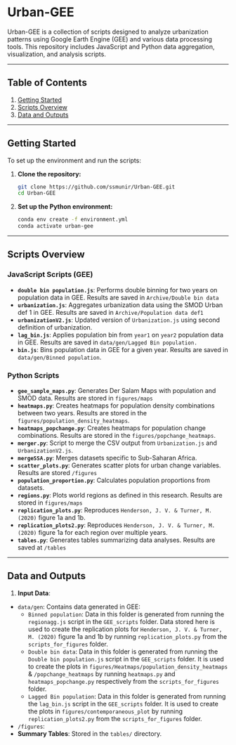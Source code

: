 # Urban-GEE

Urban-GEE is a collection of scripts designed to analyze urbanization patterns using Google Earth Engine (GEE) and various data processing tools. This repository includes JavaScript and Python data aggregation, visualization, and analysis scripts.

---
## Table of Contents
1. [Getting Started](#getting-started)
2. [Scripts Overview](#scripts-overview)
3. [Data and Outputs](#data-and-outputs)
---

## Getting Started

To set up the environment and run the scripts:

1. **Clone the repository:**
   ```bash
   git clone https://github.com/ssmunir/Urban-GEE.git
   cd Urban-GEE
   ```

2. **Set up the Python environment:**
   ```bash
   conda env create -f environment.yml
   conda activate urban-gee
   ```

---

## Scripts Overview

### JavaScript Scripts (GEE)
- **`double bin population.js`**: Performs double binning for two years on population data in GEE. Results are saved in `Archive/Double bin data`
- **`urbanization.js`**: Aggregates urbanization data using the SMOD Urban def 1 in GEE. Results are saved in `Archive/Population data def1`
- **`urbanizationV2.js`**: Updated version of `Urbanization.js` using second definition of urbanization.
- **`lag_bin.js`**: Applies population bin from `year1` on `year2` population data in GEE. Results are saved in `data/gen/Lagged Bin population.`
- **`bin.js`**: Bins population data in GEE for a given year. Results are saved in `data/gen/Binned population`.

### Python Scripts
- **`gee_sample_maps.py`**: Generates Der Salam Maps with population and SMOD data. Results are stored in `figures/maps`
- **`heatmaps.py`**: Creates heatmaps for population density combinations between two years. Results are stored in the `figures/population_density_heatmaps`.
- **`heatmaps_popchange.py`**: Creates heatmaps for population change combinations. Results are stored in the `figures/popchange_heatmaps`.
- **`merger.py`**: Script to merge the CSV output from `Urbanization.js` and `UrbanizationV2.js`. 
- **`mergeSSA.py`**: Merges datasets specific to Sub-Saharan Africa.
- **`scatter_plots.py`**: Generates scatter plots for urban change variables. Results are stored `/figures`
- **`population_proportion.py`**: Calculates population proportions from datasets.
- **`regions.py`**: Plots world regions as defined in this research. Results are stored in `figures/maps`
- **`replication_plots.py`**: Reproduces ` Henderson, J. V. & Turner, M. (2020) ` figure 1a and 1b.
- **`replication_plots2.py`**: Reproduces ` Henderson, J. V. & Turner, M. (2020) ` figure 1a for each region over multiple years.
- **`tables.py`**: Generates tables summarizing data analyses. Results are saved at `/tables`

---

## Data and Outputs

1. **Input Data**:
  - `data/gen`: Contains data generated in GEE:
       - `Binned population`: Data in this folder is generated from running the `regionagg.js` script in the `GEE_scripts`             folder. Data stored here is used to create the replication plots for ` Henderson, J. V. & Turner, M. (2020) `                figure 1a and 1b by running `replication_plots.py` from the `scripts_for_figures` folder.
       - `Double bin data`: Data in this folder is generated from running the `Double bin population.js` script in the `GEE_scripts` folder. It is used to create the plots in `figures/Heatmaps/population_density_heatmaps` & `/popchange_heatmaps` by running `heatmaps.py` and `heatmaps_popchange.py` respectively from the `scripts_for_figures` folder.
       - `Lagged Bin population`: Data in this folder is generated from running the `lag_bin.js` script in the `GEE_scripts` folder. It is used to create the plots in `figures/contemporaneous_plot` by running `replication_plots2.py` from the `scripts_for_figures` folder.
   - `/figures`:
- **Summary Tables**: Stored in the `tables/` directory.

